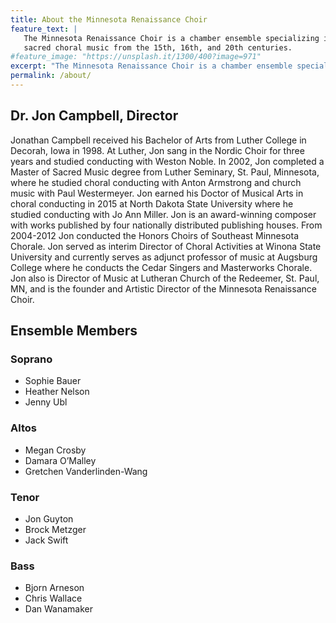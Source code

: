 ```yaml
---
title: About the Minnesota Renaissance Choir
feature_text: |
   The Minnesota Renaissance Choir is a chamber ensemble specializing in the performance of 
   sacred choral music from the 15th, 16th, and 20th centuries.
#feature_image: "https://unsplash.it/1300/400?image=971"
excerpt: "The Minnesota Renaissance Choir is a chamber ensemble specializing in the performance of sacred choral music from the 15th, 16th, and 20th centuries."
permalink: /about/
---
```


## Dr. Jon Campbell, Director

Jonathan Campbell received his Bachelor of Arts from Luther College in Decorah, Iowa in 
1998. At Luther, Jon sang in the Nordic Choir for three years and studied conducting with 
Weston Noble. In 2002, Jon completed a Master of Sacred Music degree from Luther Seminary, 
St. Paul, Minnesota, where he studied choral conducting with Anton Armstrong and church 
music with Paul Westermeyer. Jon earned his Doctor of Musical Arts in choral conducting 
in 2015 at North Dakota State University where he studied conducting with Jo Ann Miller. 
Jon is an award-winning composer with works published by four nationally distributed 
publishing houses. From 2004-2012 Jon conducted the Honors Choirs of Southeast Minnesota 
Chorale. Jon served as interim Director of Choral Activities at Winona State University 
and currently serves as adjunct professor of music at Augsburg College where he conducts 
the Cedar Singers and Masterworks Chorale. Jon also is Director of Music at Lutheran 
Church of the Redeemer, St. Paul, MN, and is the founder and Artistic Director of the 
Minnesota Renaissance Choir.


## Ensemble Members

### Soprano 

- Sophie Bauer
- Heather Nelson
- Jenny Ubl

### Altos

- Megan Crosby
- Damara O’Malley
- Gretchen Vanderlinden-Wang

### Tenor

- Jon Guyton
- Brock Metzger
- Jack Swift

### Bass

- Bjorn Arneson
- Chris Wallace
- Dan Wanamaker
